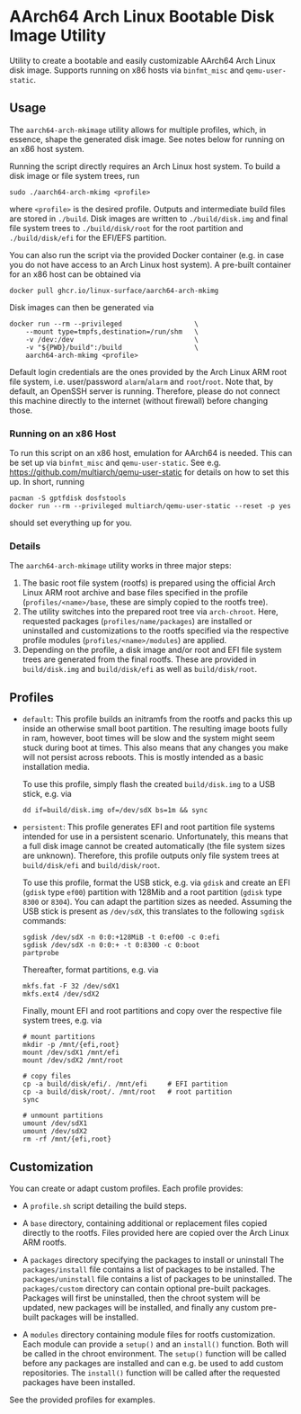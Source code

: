 # AArch64 Arch Linux Bootable Disk Image Utility

Utility to create a bootable and easily customizable AArch64 Arch Linux disk image.
Supports running on x86 hosts via `binfmt_misc` and `qemu-user-static`.


## Usage

The `aarch64-arch-mkimage` utility allows for multiple profiles, which, in essence, shape the generated disk image.
See notes below for running on an x86 host system.

Running the script directly requires an Arch Linux host system.
To build a disk image or file system trees, run
```
sudo ./aarch64-arch-mkimg <profile>
```
where `<profile>` is the desired profile.
Outputs and intermediate build files are stored in `./build`.
Disk images are written to `./build/disk.img` and final file system trees to `./build/disk/root` for the root partition and `./build/disk/efi` for the EFI/EFS partition.

You can also run the script via the provided Docker container (e.g. in case you do not have access to an Arch Linux host system).
A pre-built container for an x86 host can be obtained via
```
docker pull ghcr.io/linux-surface/aarch64-arch-mkimg
```
Disk images can then be generated via
```
docker run --rm --privileged                  \
    --mount type=tmpfs,destination=/run/shm   \
    -v /dev:/dev                              \
    -v "${PWD}/build":/build                  \
    aarch64-arch-mkimg <profile>
```

Default login credentials are the ones provided by the Arch Linux ARM root file system, i.e. user/password `alarm`/`alarm` and `root`/`root`.
Note that, by default, an OpenSSH server is running.
Therefore, please do not connect this machine directly to the internet (without firewall) before changing those.


### Running on an x86 Host

To run this script on an x86 host, emulation for AArch64 is needed.
This can be set up via `binfmt_misc` and `qemu-user-static`.
See e.g. https://github.com/multiarch/qemu-user-static for details on how to set this up.
In short, running
```
pacman -S gptfdisk dosfstools
docker run --rm --privileged multiarch/qemu-user-static --reset -p yes
```
should set everything up for you.


### Details

The `aarch64-arch-mkimage` utility works in three major steps:
1. The basic root file system (rootfs) is prepared using the official Arch Linux ARM root archive and base files specified in the profile (`profiles/<name>/base`, these are simply copied to the rootfs tree).
2. The utility switches into the prepared root tree via `arch-chroot`.
   Here, requested packages (`profiles/name/packages`) are installed or uninstalled and customizations to the rootfs specified via the respective profile modules (`profiles/<name>/modules`) are applied.
3. Depending on the profile, a disk image and/or root and EFI file system trees are generated from the final rootfs.
   These are provided in `build/disk.img` and `build/disk/efi` as well as `build/disk/root`.


## Profiles

- `default`: This profile builds an initramfs from the rootfs and packs this up inside an otherwise small boot partition.
  The resulting image boots fully in ram, however, boot times will be slow and the system might seem stuck during boot at times.
  This also means that any changes you make will not persist across reboots.
  This is mostly intended as a basic installation media.

  To use this profile, simply flash the created `build/disk.img` to a USB stick, e.g. via
  ```
  dd if=build/disk.img of=/dev/sdX bs=1m && sync
  ```

- `persistent`: This profile generates EFI and root partition file systems intended for use in a persistent scenario.
  Unfortunately, this means that a full disk image cannot be created automatically (the file system sizes are unknown).
  Therefore, this profile outputs only file system trees at `build/disk/efi` and `build/disk/root`.

  To use this profile, format the USB stick, e.g. via `gdisk` and create an EFI (`gdisk` type `ef00`) partition with 128Mib and a root partition (`gdisk` type `8300` or `8304`).
  You can adapt the partition sizes as needed.
  Assuming the USB stick is present as `/dev/sdX`, this translates to the following `sgdisk` commands:
  ```
  sgdisk /dev/sdX -n 0:0:+128MiB -t 0:ef00 -c 0:efi
  sgdisk /dev/sdX -n 0:0:+ -t 0:8300 -c 0:boot
  partprobe
  ```

  Thereafter, format partitions, e.g. via
  ```
  mkfs.fat -F 32 /dev/sdX1
  mkfs.ext4 /dev/sdX2
  ```

  Finally, mount EFI and root partitions and copy over the respective file system trees, e.g. via
  ```
  # mount partitions
  mkdir -p /mnt/{efi,root}
  mount /dev/sdX1 /mnt/efi
  mount /dev/sdX2 /mnt/root

  # copy files
  cp -a build/disk/efi/. /mnt/efi     # EFI partition
  cp -a build/disk/root/. /mnt/root   # root partition
  sync

  # unmount partitions
  umount /dev/sdX1
  umount /dev/sdX2
  rm -rf /mnt/{efi,root}
  ```


## Customization

You can create or adapt custom profiles.
Each profile provides:

- A `profile.sh` script detailing the build steps.

- A `base` directory, containing additional or replacement files copied directly to the rootfs.
  Files provided here are copied over the Arch Linux ARM rootfs.

- A `packages` directory specifying the packages to install or uninstall
  The `packages/install` file contains a list of packages to be installed.
  The `packages/uninstall` file contains a list of packages to be uninstalled.
  The `packages/custom` directory can contain optional pre-built packages.
  Packages will first be uninstalled, then the chroot system will be updated, new packages will be installed, and finally any custom pre-built packages will be installed.

- A `modules` directory containing module files for rootfs customization.
  Each module can provide a `setup()` and an `install()` function.
  Both will be called in the chroot environment.
  The `setup()` function will be called before any packages are installed and can e.g. be used to add custom repositories.
  The `install()` function will be called after the requested packages have been installed.

See the provided profiles for examples.
